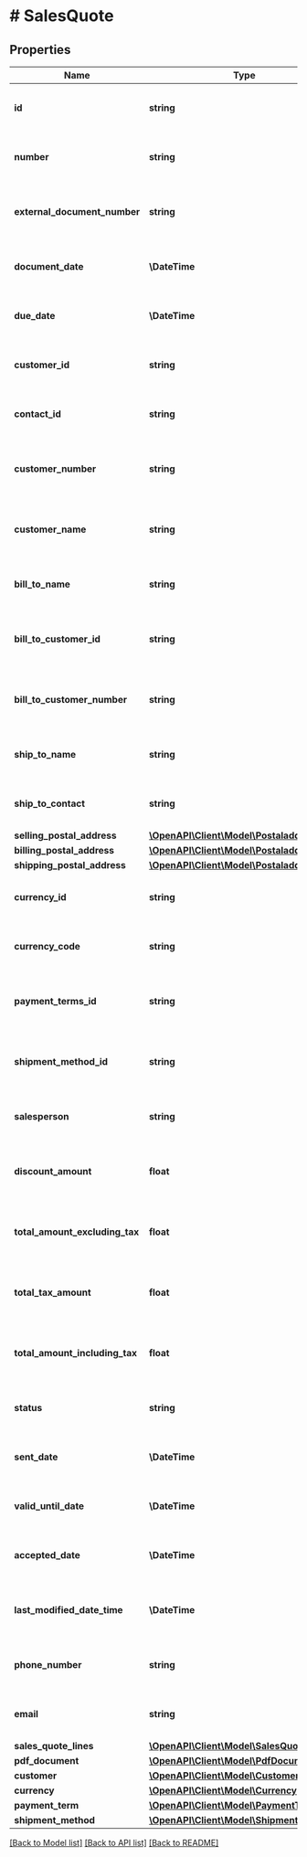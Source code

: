 # # SalesQuote

## Properties

Name | Type | Description | Notes
------------ | ------------- | ------------- | -------------
**id** | **string** | (v1.0) The id property for the Dynamics 365 Business Central salesQuote entity | [optional]
**number** | **string** | (v1.0) The number property for the Dynamics 365 Business Central salesQuote entity | [optional]
**external_document_number** | **string** | (v1.0) The externalDocumentNumber property for the Dynamics 365 Business Central salesQuote entity | [optional]
**document_date** | **\DateTime** | (v1.0) The documentDate property for the Dynamics 365 Business Central salesQuote entity | [optional]
**due_date** | **\DateTime** | (v1.0) The dueDate property for the Dynamics 365 Business Central salesQuote entity | [optional]
**customer_id** | **string** | (v1.0) The customerId property for the Dynamics 365 Business Central salesQuote entity | [optional]
**contact_id** | **string** | (v1.0) The contactId property for the Dynamics 365 Business Central salesQuote entity | [optional]
**customer_number** | **string** | (v1.0) The customerNumber property for the Dynamics 365 Business Central salesQuote entity | [optional]
**customer_name** | **string** | (v1.0) The customerName property for the Dynamics 365 Business Central salesQuote entity | [optional]
**bill_to_name** | **string** | (v1.0) The billToName property for the Dynamics 365 Business Central salesQuote entity | [optional]
**bill_to_customer_id** | **string** | (v1.0) The billToCustomerId property for the Dynamics 365 Business Central salesQuote entity | [optional]
**bill_to_customer_number** | **string** | (v1.0) The billToCustomerNumber property for the Dynamics 365 Business Central salesQuote entity | [optional]
**ship_to_name** | **string** | (v1.0) The shipToName property for the Dynamics 365 Business Central salesQuote entity | [optional]
**ship_to_contact** | **string** | (v1.0) The shipToContact property for the Dynamics 365 Business Central salesQuote entity | [optional]
**selling_postal_address** | [**\OpenAPI\Client\Model\Postaladdresstype**](Postaladdresstype.md) |  | [optional]
**billing_postal_address** | [**\OpenAPI\Client\Model\Postaladdresstype**](Postaladdresstype.md) |  | [optional]
**shipping_postal_address** | [**\OpenAPI\Client\Model\Postaladdresstype**](Postaladdresstype.md) |  | [optional]
**currency_id** | **string** | (v1.0) The currencyId property for the Dynamics 365 Business Central salesQuote entity | [optional]
**currency_code** | **string** | (v1.0) The currencyCode property for the Dynamics 365 Business Central salesQuote entity | [optional]
**payment_terms_id** | **string** | (v1.0) The paymentTermsId property for the Dynamics 365 Business Central salesQuote entity | [optional]
**shipment_method_id** | **string** | (v1.0) The shipmentMethodId property for the Dynamics 365 Business Central salesQuote entity | [optional]
**salesperson** | **string** | (v1.0) The salesperson property for the Dynamics 365 Business Central salesQuote entity | [optional]
**discount_amount** | **float** | (v1.0) The discountAmount property for the Dynamics 365 Business Central salesQuote entity | [optional]
**total_amount_excluding_tax** | **float** | (v1.0) The totalAmountExcludingTax property for the Dynamics 365 Business Central salesQuote entity | [optional]
**total_tax_amount** | **float** | (v1.0) The totalTaxAmount property for the Dynamics 365 Business Central salesQuote entity | [optional]
**total_amount_including_tax** | **float** | (v1.0) The totalAmountIncludingTax property for the Dynamics 365 Business Central salesQuote entity | [optional]
**status** | **string** | (v1.0) The status property for the Dynamics 365 Business Central salesQuote entity | [optional]
**sent_date** | **\DateTime** | (v1.0) The sentDate property for the Dynamics 365 Business Central salesQuote entity | [optional]
**valid_until_date** | **\DateTime** | (v1.0) The validUntilDate property for the Dynamics 365 Business Central salesQuote entity | [optional]
**accepted_date** | **\DateTime** | (v1.0) The acceptedDate property for the Dynamics 365 Business Central salesQuote entity | [optional]
**last_modified_date_time** | **\DateTime** | (v1.0) The lastModifiedDateTime property for the Dynamics 365 Business Central salesQuote entity | [optional]
**phone_number** | **string** | (v1.0) The phoneNumber property for the Dynamics 365 Business Central salesQuote entity | [optional]
**email** | **string** | (v1.0) The email property for the Dynamics 365 Business Central salesQuote entity | [optional]
**sales_quote_lines** | [**\OpenAPI\Client\Model\SalesQuoteLine[]**](SalesQuoteLine.md) |  | [optional]
**pdf_document** | [**\OpenAPI\Client\Model\PdfDocument[]**](PdfDocument.md) |  | [optional]
**customer** | [**\OpenAPI\Client\Model\Customer**](Customer.md) |  | [optional]
**currency** | [**\OpenAPI\Client\Model\Currency**](Currency.md) |  | [optional]
**payment_term** | [**\OpenAPI\Client\Model\PaymentTerm**](PaymentTerm.md) |  | [optional]
**shipment_method** | [**\OpenAPI\Client\Model\ShipmentMethod**](ShipmentMethod.md) |  | [optional]

[[Back to Model list]](../../README.md#models) [[Back to API list]](../../README.md#endpoints) [[Back to README]](../../README.md)
